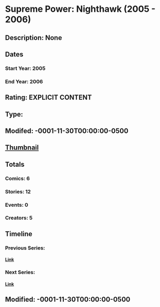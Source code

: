 # Supreme Power: Nighthawk (2005 - 2006)
## Description: None
## Dates
### Start Year: 2005
### End Year: 2006
## Rating: EXPLICIT CONTENT
## Type: 
## Modifed: -0001-11-30T00:00:00-0500
## [Thumbnail](http://i.annihil.us/u/prod/marvel/i/mg/c/70/4bc617a47d9ae.jpg)
## Totals
### Comics: 6
### Stories: 12
### Events: 0
### Creators: 5
## Timeline
### Previous Series: 
#### [Link]()
### Next Series: 
#### [Link]()
## Modified: -0001-11-30T00:00:00-0500